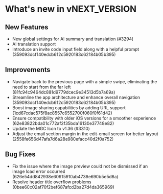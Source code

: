 # What's new in vNEXT_VERSION

## New Features

- New global settings for AI summary and translation (#3294)
- AI translation support
- Introduce an invite code input field along with a helpful prompt (359093dcf140edcb612c5920183c62184b05b395)

## Improvements

- Navigate back to the previous page with a simple swipe, eliminating the need to start from the far left (81fc94c9464dc881d9779dcec9e34513d5b7a69a)
- Streamline the app architecture and enhance overall navigation (359093dcf140edcb612c5920183c62184b05b395)
- Boost image sharing capabilities by adding URL support (1cd67cdac575f8ac8557c6552700f060f0f61d42)
- Ensure compatibility with older iOS versions for a smoother experience (62e83822bda01c772af2f35bda16130e37748e82)
- Update the MGC Icon to v1.36 (#3310)
- Adjust the email section margin in the edit-email screen for better layout (2558fe656d47afa7d6a28e980efacc40d2f0a752)

## Bug Fixes

- Fix the issue where the image preview could not be dismissed if an image load error occurred (626e54dd842938e60915910ab4739e690b5e5d8a)
- Resolve header title overflow problems (0bee60c02af70f2bef687afcd2ba27d4da365969)
